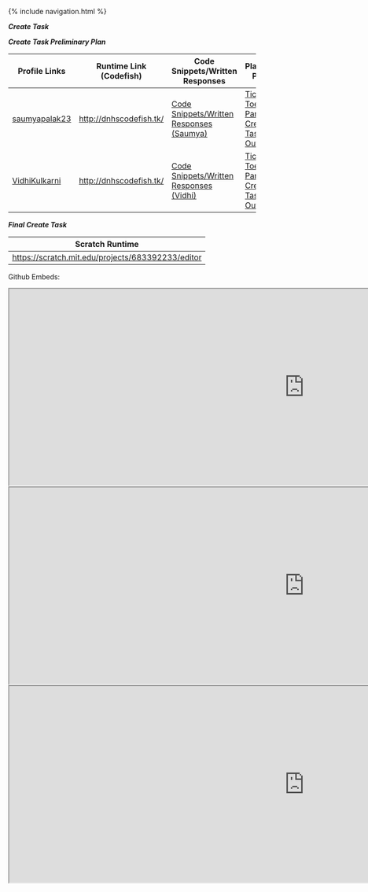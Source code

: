 {% include navigation.html %}

**_Create Task_**




**_Create Task Preliminary Plan_**

|Profile Links | Runtime Link (Codefish) | Code Snippets/Written Responses | Planning Page |
| --------------- | --------------- | -------------------------------------- | --------------|
|  <a href="https://github.com/saumyapalk23" target="_blank">saumyapalak23</a> | http://dnhscodefish.tk/ |<a href="https://github.com/arushi10/codefish/wiki/Written-Response-And-Video-(Create-Task)---Saumya" target="_blank">Code Snippets/Written Responses (Saumya)</a> |<a href = "https://github.com/arushi10/codefish/wiki/Vidhi-and-Saumya-Create-Task:--Tic-Tac-Toe" target = "_blank"> Tic Tac Toe Partner Create Task Outline
|<a href="https://github.com/VidhiKulkarni" target="_blank">VidhiKulkarni</a> |http://dnhscodefish.tk/| <a href="https://github.com/arushi10/codefish/wiki/Vidhi---Written-Create-Task" target="_blank">Code Snippets/Written Responses (Vidhi)</a> |<a href = "https://github.com/arushi10/codefish/wiki/Vidhi-and-Saumya-Create-Task:--Tic-Tac-Toe" target = "_blank"> Tic Tac Toe Partner Create Task Outline 

 **_Final Create Task_**
 
| Scratch Runtime |
| --------------- | 
| https://scratch.mit.edu/projects/683392233/editor | 


Github Embeds:
 
  
<iframe width="1200" height="400" src="https://github.com/arushi10/codefish/wiki/Written-Response-And-Video-(Create-Task)---Saumya" title="Saumya's Written Response and Video" frameborder="8"></iframe>
  

<iframe width="1200" height="400" src="https://github.com/arushi10/codefish/wiki/Vidhi---Written-Create-Task" title="Vidhi's Written Response and Video" frameborder="8"></iframe>
  
  
<iframe width="1200" height="400" src="https://github.com/arushi10/codefish/wiki/Vidhi-and-Saumya-Create-Task:--Tic-Tac-Toe" title="Tentative Create Task Plans" frameborder="8"></iframe>
  

